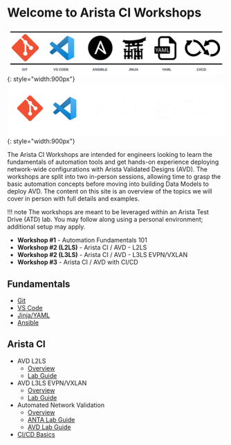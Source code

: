 # Welcome to Arista CI Workshops

![Tools Bar](assets/images/tools_bar_light.png#only-light){: style="width:900px"}
![Tools Bar](assets/images/tools_bar_dark.png#only-dark){: style="width:900px"}

The Arista CI Workshops are intended for engineers looking to learn the fundamentals of automation tools and get hands-on experience deploying network-wide configurations with Arista Validated Designs (AVD). The workshops are split into two in-person sessions, allowing time to grasp the basic automation concepts before moving into building Data Models to deploy AVD. The content on this site is an overview of the topics we will cover in person with full details and examples.

!!! note
    The workshops are meant to be leveraged within an Arista Test Drive (ATD) lab. You may follow along using a personal environment; additional setup may apply.

- **Workshop #1** - Automation Fundamentals 101
- **Workshop #2 (L2LS)** - Arista CI / AVD - L2LS
- **Workshop #2 (L3LS)** - Arista CI / AVD - L3LS EVPN/VXLAN
- **Workshop #3** - Arista CI / AVD with CI/CD

## Fundamentals

- [Git](git.md)
- [VS Code](vscode.md)
- [Jinja/YAML](jinja-yaml.md)
- [Ansible](ansible.md)

## Arista CI

- AVD L2LS
    - [Overview](l2ls/overview.md)
    - [Lab Guide](l2ls/l2ls-lab-guide.md)
- AVD L3LS EVPN/VXLAN
    - [Overview](l3ls/overview.md)
    - [Lab Guide](l3ls/l3ls-lab-guide.md)
- Automated Network Validation
    - [Overview](validation/overview.md)
    - [ANTA Lab Guide](validation/anta_validate.md)
    - [AVD Lab Guide](validation/avd_validate.md)
- [CI/CD Basics](cicd-basics.md)